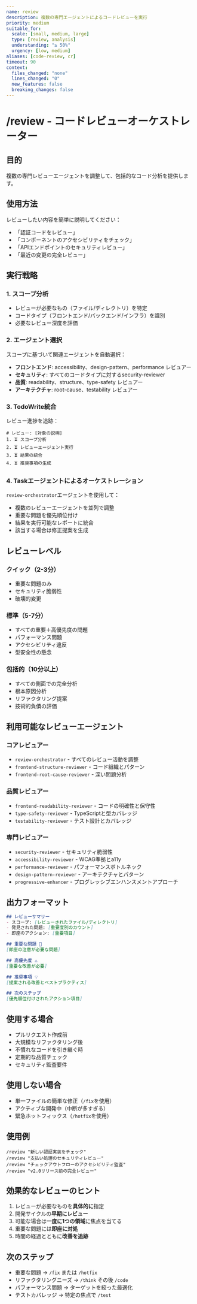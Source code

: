 ```yaml
---
name: review
description: 複数の専門エージェントによるコードレビューを実行
priority: medium
suitable_for:
  scale: [small, medium, large]
  type: [review, analysis]
  understanding: "≥ 50%"
  urgency: [low, medium]
aliases: [code-review, cr]
timeout: 90
context:
  files_changed: "none"
  lines_changed: "0"
  new_features: false
  breaking_changes: false
---
```


# /review - コードレビューオーケストレーター

## 目的

複数の専門レビューエージェントを調整して、包括的なコード分析を提供します。

## 使用方法

レビューしたい内容を簡単に説明してください：

- 「認証コードをレビュー」
- 「コンポーネントのアクセシビリティをチェック」
- 「APIエンドポイントのセキュリティレビュー」
- 「最近の変更の完全レビュー」

## 実行戦略

### 1. スコープ分析

- レビューが必要なもの（ファイル/ディレクトリ）を特定
- コードタイプ（フロントエンド/バックエンド/インフラ）を識別
- 必要なレビュー深度を評価

### 2. エージェント選択

スコープに基づいて関連エージェントを自動選択：

- **フロントエンド**: accessibility、design-pattern、performance レビュアー
- **セキュリティ**: すべてのコードタイプに対するsecurity-reviewer
- **品質**: readability、structure、type-safety レビュアー
- **アーキテクチャ**: root-cause、testability レビュアー

### 3. TodoWrite統合

レビュー進捗を追跡：

```
# レビュー: [対象の説明]
1. ⏳ スコープ分析
2. ⏳ レビューエージェント実行
3. ⏳ 結果の統合
4. ⏳ 推奨事項の生成
```

### 4. Taskエージェントによるオーケストレーション

`review-orchestrator`エージェントを使用して：

- 複数のレビューエージェントを並列で調整
- 重要な問題を優先順位付け
- 結果を実行可能なレポートに統合
- 該当する場合は修正提案を生成

## レビューレベル

### クイック（2-3分）

- 重要な問題のみ
- セキュリティ脆弱性
- 破壊的変更

### 標準（5-7分）

- すべての重要＋高優先度の問題
- パフォーマンス問題
- アクセシビリティ違反
- 型安全性の懸念

### 包括的（10分以上）

- すべての側面での完全分析
- 根本原因分析
- リファクタリング提案
- 技術的負債の評価

## 利用可能なレビューエージェント

### コアレビュアー

- `review-orchestrator` - すべてのレビュー活動を調整
- `frontend-structure-reviewer` - コード組織とパターン
- `frontend-root-cause-reviewer` - 深い問題分析

### 品質レビュアー

- `frontend-readability-reviewer` - コードの明確性と保守性
- `type-safety-reviewer` - TypeScriptと型カバレッジ
- `testability-reviewer` - テスト設計とカバレッジ

### 専門レビュアー

- `security-reviewer` - セキュリティ脆弱性
- `accessibility-reviewer` - WCAG準拠とa11y
- `performance-reviewer` - パフォーマンスボトルネック
- `design-pattern-reviewer` - アーキテクチャとパターン
- `progressive-enhancer` - プログレッシブエンハンスメントアプローチ

## 出力フォーマット

```markdown
## レビューサマリー
- スコープ: [レビューされたファイル/ディレクトリ]
- 発見された問題: [重要度別のカウント]
- 即座のアクション: [重要項目]

## 重要な問題 🚨
[即座の注意が必要な問題]

## 高優先度 ⚠️
[重要な改善が必要]

## 推奨事項 💡
[提案される改善とベストプラクティス]

## 次のステップ
[優先順位付けされたアクション項目]
```

## 使用する場合

- プルリクエスト作成前
- 大規模なリファクタリング後
- 不慣れなコードを引き継ぐ時
- 定期的な品質チェック
- セキュリティ監査要件

## 使用しない場合

- 単一ファイルの簡単な修正（`/fix`を使用）
- アクティブな開発中（中断が多すぎる）
- 緊急ホットフィックス（`/hotfix`を使用）

## 使用例

```
/review "新しい認証実装をチェック"
/review "支払い処理のセキュリティレビュー"
/review "チェックアウトフローのアクセシビリティ監査"
/review "v2.0リリース前の完全レビュー"
```

## 効果的なレビューのヒント

1. レビューが必要なものを**具体的に**指定
2. 開発サイクルの**早期にレビュー**
3. 可能な場合は**一度に1つの領域**に焦点を当てる
4. 重要な問題には**即座に対処**
5. 時間の経過とともに**改善を追跡**

## 次のステップ

- 重要な問題 → `/fix` または `/hotfix`
- リファクタリングニーズ → `/think` その後 `/code`
- パフォーマンス問題 → ターゲットを絞った最適化
- テストカバレッジ → 特定の焦点で `/test`
